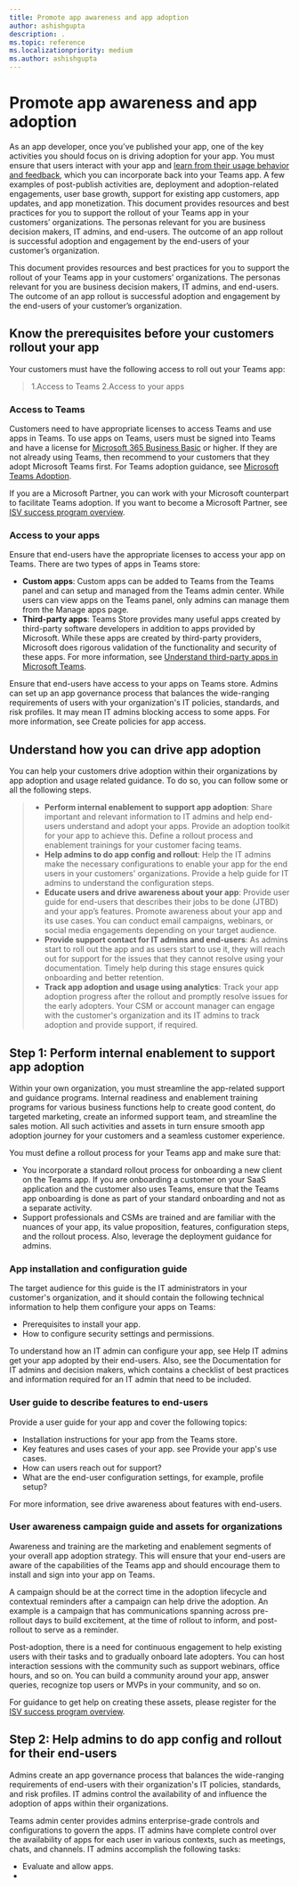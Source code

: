 ```yaml
---
title: Promote app awareness and app adoption
author: ashishgupta
description: .
ms.topic: reference
ms.localizationpriority: medium
ms.author: ashishgupta
---
```


# Promote app awareness and app adoption

As an app developer, once you’ve published your app, one of the key activities you should focus on is driving adoption for your app. You must ensure that users interact with your app and [learn from their usage behavior and feedback](/microsoftteams/teams-analytics-and-reports/app-usage-report), which you can incorporate   back into your Teams app. A few examples of post-publish activities are, deployment and adoption-related engagements, user base growth, support for existing app customers, app updates, and app monetization.
This document provides resources and best practices for you to support the rollout of your Teams app in your customers’ organizations. The personas relevant for you   are business decision makers, IT admins, and end-users. The outcome of an app rollout is  successful adoption   and engagement by the end-users of your customer’s organization.

This document provides resources and best practices for you to support the rollout of your Teams app in your customers’ organizations. The personas relevant for you   are business decision makers, IT admins, and end-users. The outcome of an app rollout is  successful adoption   and engagement by the end-users of your customer’s organization.

## Know the prerequisites before your customers rollout your app

Your customers must have the following access to roll out your Teams app:

> 1.Access to Teams
> 2.Access to your apps

### Access to Teams

Customers need to have appropriate licenses to access Teams and use apps in Teams.     To use apps on Teams, users must be signed into  Teams and have a license for [Microsoft 365 Business Basic](https://www.microsoft.com/microsoft-365/business/compare-all-microsoft-365-business-products-b?ef_id=b7ff8842550c11df1d45ebe1bb56eaa1:G:s&OCID=AIDcmmwf9kwzdj_SEM_b7ff8842550c11df1d45ebe1bb56eaa1:G:s&lnkd=Bing_O365SMB_Brand&msclkid=b7ff8842550c11df1d45ebe1bb56eaa1) or higher. If they are not  already   using Teams, then recommend to your customers that they adopt Microsoft Teams   first. For Teams adoption guidance, see [Microsoft Teams Adoption](https://adoption.microsoft.com/microsoft-teams/).

If you are a Microsoft Partner, you can work with your Microsoft counterpart to facilitate Teams adoption. If you want to become a Microsoft Partner, see [ISV success program overview](https://www.microsoft.com/isv/program-benefits).

### Access to your apps

Ensure that  end-users have the appropriate licenses to access your app  on Teams. There are two types of apps in Teams store:

* **Custom apps**: Custom apps can be added to Teams from the Teams panel and can  setup and managed from the Teams admin center. While users  can view apps on the Teams panel, only admins can manage them from the Manage apps page.
* **Third-party apps**: Teams Store  provides many useful apps created by third-party software developers in addition to apps provided by Microsoft. While these apps are created by third-party providers,  Microsoft does rigorous validation of the functionality and security of these apps. For more information, see [Understand third-party apps in Microsoft Teams](/microsoftteams/overview-third-party-apps).

Ensure that  end-users have access to your apps on Teams store. Admins can set up an app governance process that balances the wide-ranging requirements of users with your organization's IT policies, standards, and risk profiles. It may mean IT admins blocking access to some apps. For more information, see Create policies for app access.

## Understand how you can drive app adoption

You can help your customers drive adoption within their organizations by app adoption and usage related guidance. To do so, you can follow some or all the following steps.

> * **Perform internal enablement to support app adoption**: Share important and relevant information to IT admins and help end-users understand and adopt your apps. Provide an adoption toolkit for your app to achieve this. Define a rollout process and enablement trainings for your customer facing teams.
> * **Help admins to do app config and rollout**: Help the IT admins make the necessary configurations to enable your app for the end users in your customers' organizations. Provide a help guide for IT admins to understand the configuration steps.
> * **Educate users and drive awareness about your app**: Provide user guide for end-users that describes their jobs to be done (JTBD) and your app’s features. Promote awareness about your app and its use cases. You can conduct email campaigns, webinars, or social media engagements depending on your target audience.
> * **Provide support contact for IT admins and end-users**: As admins start to roll out the app and as users start to use it, they will reach out for support for the issues that they cannot resolve using your documentation. Timely help during this stage ensures quick onboarding and better retention.
> * **Track app adoption and usage using analytics**: Track your app adoption progress after the rollout and promptly resolve issues for the early adopters.    Your CSM or account manager can engage with the customer's organization and its IT admins to track adoption and provide support, if required.

## Step 1: Perform internal enablement to support app adoption

Within your own organization, you must streamline the app-related support and guidance programs. Internal readiness and enablement training programs for various business functions help to create good content, do targeted marketing, create an informed support team, and streamline the sales motion. All such activities and assets in turn ensure smooth app adoption journey for your customers and a seamless customer experience.

You must define a rollout process for your Teams app and make sure that:

* You incorporate a standard rollout process for onboarding a new client on the Teams app. If you are onboarding a customer on your SaaS application and the customer also uses Teams, ensure that the Teams app onboarding is done as part of your standard onboarding and not as a separate activity.
* Support professionals and CSMs are trained and are familiar with the nuances of your app, its value proposition, features, configuration steps, and the rollout process. Also, leverage the deployment guidance for admins.

### App installation and configuration guide

The target audience for this guide is the IT administrators in your customer's organization, and it should contain the following technical information to help them configure your apps on Teams:

* Prerequisites to install your app.
* How to configure security settings and permissions.

To understand how an IT admin can configure your app, see Help IT admins get your app adopted by their end-users. Also, see the Documentation for IT admins and decision makers, which contains a checklist of best practices and information required for an IT admin that need to be included.

### User guide to describe features to end-users

Provide a user guide for your app and cover the following topics:

* Installation instructions for your app from the Teams store.
* Key features and uses cases of your app. see Provide your app's use cases.
* How can users reach out for support?
* What are the end-user configuration settings, for example, profile setup?

For more information, see drive awareness about features with end-users.

### User awareness campaign  guide and assets for organizations

Awareness and training are the marketing and enablement segments of your overall app adoption strategy. This will ensure that your end-users are aware of the capabilities of the Teams app and should encourage them to install and sign into your app on Teams.

A campaign should be at the correct time in the adoption lifecycle and contextual reminders after a campaign can help drive the adoption. An example is a campaign that has communications spanning across pre-rollout days to build excitement, at the time of rollout to inform, and post-rollout to serve as a reminder.

Post-adoption, there is a need for continuous engagement to help existing users with their tasks and to gradually onboard late adopters. You can host interaction sessions with the community such as support webinars, office hours, and so on. You can build a community around your app, answer queries, recognize top users or MVPs in your community, and so on.

For guidance to get help on creating these assets, please register for the [ISV success program overview](https://www.microsoft.com/isv/program-benefits).

## Step 2: Help admins to do app config and rollout for their end-users

Admins create an app governance process that balances the wide-ranging requirements of end-users with their organization's IT policies, standards, and risk profiles. IT admins control the availability of and influence the adoption of apps within their organizations.

Teams admin center provides admins enterprise-grade controls and configurations to govern the apps. IT admins have complete control over the availability of apps for each user in various contexts, such as meetings, chats, and channels. IT admins accomplish the following tasks:

* Evaluate and allow apps.
* 